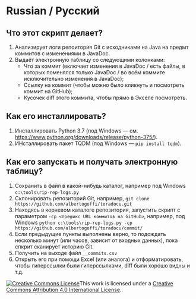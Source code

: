 # Russian / Русский

## Что этот скрипт делает?

1. Анализирует логи репоитория Git с исходниками на Java на предмт коммитов с изменениями в JavaDoc.
2. Выдаёт электронную таблицу со следующими колонками:
    - Что за коммит (включает изменения в JavaDoc / есть файлы, в которых поменялся только JavaDoc / во всём коммите исключительно изменения в JavaDoc);
    - Ссылку на коммит (чтобы можно было кликнуть и посмотреть коммит на GitHub);
    - Кусочек diff этого коммита, чтобы прямо в Экселе посмотреть.

## Как его инсталлировать?

1. Инсталлировать Python 3.7 (под Windows — см. https://www.python.org/downloads/release/python-375/).
2. ИНсталлировать пакет TQDM (под Windows — `pip install tqdm`).

## Как его запускать и получать электронную таблицу?

1. Сохранить в файл в какой-нибудь каталог, например под Windows `c:\tools\rip-rep-logs.py`
2. Склонировать репозиторий Git, например, `git clone https://github.com/albertogoffi/toradocu.git`
3. Находясь в корневом каталоге репозитория, запустить скрипт с параметром `-cp <префикс URL коммитов на GitHub>`,
   например, под Windows `python c:\tools\rip-rep-logs.py -cp https://github.com/albertogoffi/toradocu/commit/`
4. Если предыдущие пункты выполнены верно, то подождать несколько минут (или часов, зависит от входных данных),
   пока спкрит сканирует историю Git.
5. Получить на выходе файл `__commits.csv`
6. Открыть его при помощи Excel (или аналога) и отформатировать, чтобы гиперссылки были гиперссылками, diff были хорошо видны и т.д.

<a rel="license" href="http://creativecommons.org/licenses/by/4.0/"><img alt="Creative Commons License" style="border-width:0" src="https://i.creativecommons.org/l/by/4.0/80x15.png" /></a>This work is licensed under a <a rel="license" href="http://creativecommons.org/licenses/by/4.0/">Creative Commons Attribution 4.0 International License</a>.